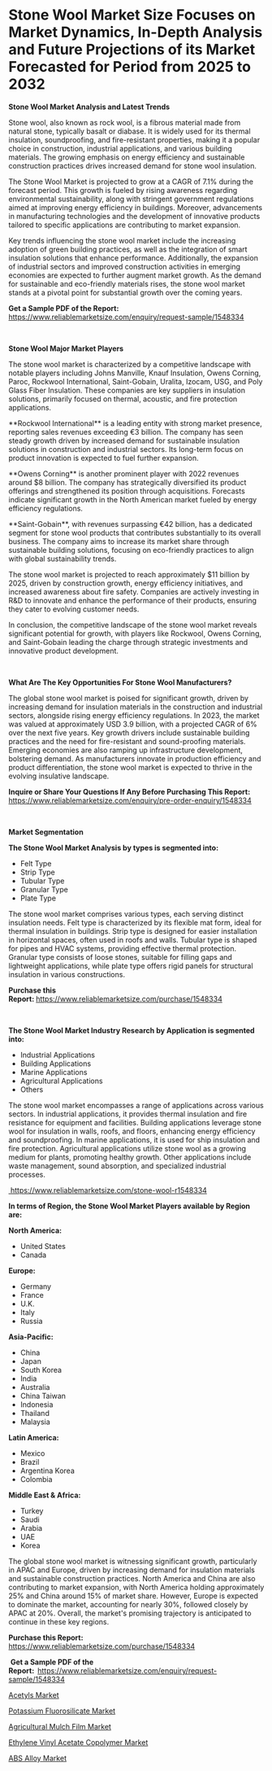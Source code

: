 <p><h1>Stone Wool Market Size Focuses on Market Dynamics, In-Depth Analysis and Future Projections of its Market Forecasted for Period from 2025 to 2032</h1></p><p><strong>Stone Wool Market Analysis and Latest Trends</strong></p>
<p><p>Stone wool, also known as rock wool, is a fibrous material made from natural stone, typically basalt or diabase. It is widely used for its thermal insulation, soundproofing, and fire-resistant properties, making it a popular choice in construction, industrial applications, and various building materials. The growing emphasis on energy efficiency and sustainable construction practices drives increased demand for stone wool insulation.</p><p>The Stone Wool Market is projected to grow at a CAGR of 7.1% during the forecast period. This growth is fueled by rising awareness regarding environmental sustainability, along with stringent government regulations aimed at improving energy efficiency in buildings. Moreover, advancements in manufacturing technologies and the development of innovative products tailored to specific applications are contributing to market expansion.</p><p>Key trends influencing the stone wool market include the increasing adoption of green building practices, as well as the integration of smart insulation solutions that enhance performance. Additionally, the expansion of industrial sectors and improved construction activities in emerging economies are expected to further augment market growth. As the demand for sustainable and eco-friendly materials rises, the stone wool market stands at a pivotal point for substantial growth over the coming years.</p></p>
<p><strong>Get a Sample PDF of the Report:&nbsp;</strong> <a href="https://www.reliablemarketsize.com/enquiry/request-sample/1548334?utm_campaign=1143&utm_medium=2&utm_source=Github&utm_content=ia&utm_term=01042025&utm_id=stone-wool">https://www.reliablemarketsize.com/enquiry/request-sample/1548334</a></p>
<p>&nbsp;</p>
<p><strong>Stone Wool Major Market Players</strong></p>
<p><p>The stone wool market is characterized by a competitive landscape with notable players including Johns Manville, Knauf Insulation, Owens Corning, Paroc, Rockwool International, Saint-Gobain, Uralita, Izocam, USG, and Poly Glass Fiber Insulation. These companies are key suppliers in insulation solutions, primarily focused on thermal, acoustic, and fire protection applications.</p><p>**Rockwool International** is a leading entity with strong market presence, reporting sales revenues exceeding €3 billion. The company has seen steady growth driven by increased demand for sustainable insulation solutions in construction and industrial sectors. Its long-term focus on product innovation is expected to fuel further expansion.</p><p>**Owens Corning** is another prominent player with 2022 revenues around $8 billion. The company has strategically diversified its product offerings and strengthened its position through acquisitions. Forecasts indicate significant growth in the North American market fueled by energy efficiency regulations.</p><p>**Saint-Gobain**, with revenues surpassing €42 billion, has a dedicated segment for stone wool products that contributes substantially to its overall business. The company aims to increase its market share through sustainable building solutions, focusing on eco-friendly practices to align with global sustainability trends.</p><p>The stone wool market is projected to reach approximately $11 billion by 2025, driven by construction growth, energy efficiency initiatives, and increased awareness about fire safety. Companies are actively investing in R&D to innovate and enhance the performance of their products, ensuring they cater to evolving customer needs.</p><p>In conclusion, the competitive landscape of the stone wool market reveals significant potential for growth, with players like Rockwool, Owens Corning, and Saint-Gobain leading the charge through strategic investments and innovative product development.</p></p>
<p>&nbsp;</p>
<p><strong>What Are The Key Opportunities For Stone Wool Manufacturers?</strong></p>
<p><p>The global stone wool market is poised for significant growth, driven by increasing demand for insulation materials in the construction and industrial sectors, alongside rising energy efficiency regulations. In 2023, the market was valued at approximately USD 3.9 billion, with a projected CAGR of 6% over the next five years. Key growth drivers include sustainable building practices and the need for fire-resistant and sound-proofing materials. Emerging economies are also ramping up infrastructure development, bolstering demand. As manufacturers innovate in production efficiency and product differentiation, the stone wool market is expected to thrive in the evolving insulative landscape.</p></p>
<p><strong>Inquire or Share Your Questions If Any Before Purchasing This Report:</strong> <a href="https://www.reliablemarketsize.com/enquiry/pre-order-enquiry/1548334?utm_campaign=1143&utm_medium=2&utm_source=Github&utm_content=ia&utm_term=01042025&utm_id=stone-wool">https://www.reliablemarketsize.com/enquiry/pre-order-enquiry/1548334</a></p>
<p>&nbsp;</p>
<p><strong>Market Segmentation</strong></p>
<p><strong>The Stone Wool Market Analysis by types is segmented into:</strong></p>
<p><ul><li>Felt Type</li><li>Strip Type</li><li>Tubular Type</li><li>Granular Type</li><li>Plate Type</li></ul></p>
<p><p>The stone wool market comprises various types, each serving distinct insulation needs. Felt type is characterized by its flexible mat form, ideal for thermal insulation in buildings. Strip type is designed for easier installation in horizontal spaces, often used in roofs and walls. Tubular type is shaped for pipes and HVAC systems, providing effective thermal protection. Granular type consists of loose stones, suitable for filling gaps and lightweight applications, while plate type offers rigid panels for structural insulation in various constructions.</p></p>
<p><strong>Purchase this Report:&nbsp;</strong><a href="https://www.reliablemarketsize.com/purchase/1548334?utm_campaign=1143&utm_medium=2&utm_source=Github&utm_content=ia&utm_term=01042025&utm_id=stone-wool">https://www.reliablemarketsize.com/purchase/1548334</a></p>
<p>&nbsp;</p>
<p><strong>The Stone Wool Market Industry Research by Application is segmented into:</strong></p>
<p><ul><li>Industrial Applications</li><li>Building Applications</li><li>Marine Applications</li><li>Agricultural Applications</li><li>Others</li></ul></p>
<p><p>The stone wool market encompasses a range of applications across various sectors. In industrial applications, it provides thermal insulation and fire resistance for equipment and facilities. Building applications leverage stone wool for insulation in walls, roofs, and floors, enhancing energy efficiency and soundproofing. In marine applications, it is used for ship insulation and fire protection. Agricultural applications utilize stone wool as a growing medium for plants, promoting healthy growth. Other applications include waste management, sound absorption, and specialized industrial processes.</p></p>
<p><a href="https://www.reliablemarketsize.com/stone-wool-r1548334?utm_campaign=1143&utm_medium=2&utm_source=Github&utm_content=ia&utm_term=01042025&utm_id=stone-wool">&nbsp;https://www.reliablemarketsize.com/stone-wool-r1548334</a></p>
<p><strong>In terms of Region, the Stone Wool Market Players available by Region are:</strong></p>
<p>
    <p> <strong> North America: </strong>
        <ul>
            <li>United States</li>
            <li>Canada</li>
        </ul>
        </p> 
    <p> <strong> Europe: </strong>
        <ul>
            <li>Germany</li>
            <li>France</li>
            <li>U.K.</li>
            <li>Italy</li>
            <li>Russia</li>
        </ul>
        </p> 
    <p> <strong> Asia-Pacific: </strong>
        <ul>
            <li>China</li>
            <li>Japan</li>
            <li>South Korea</li>
            <li>India</li>
            <li>Australia</li>
            <li>China Taiwan</li>
            <li>Indonesia</li>
            <li>Thailand</li>
            <li>Malaysia</li>
        </ul>
        </p> 
    <p> <strong> Latin America: </strong>
        <ul>
            <li>Mexico</li>
            <li>Brazil</li>
            <li>Argentina Korea</li>
            <li>Colombia</li>
        </ul>
        </p> 
    <p> <strong> Middle East & Africa: </strong>
        <ul>
            <li>Turkey</li>
            <li>Saudi</li>
            <li>Arabia</li>
            <li>UAE</li>
            <li>Korea</li>
        </ul>
    </p>
    </p>
<p><p>The global stone wool market is witnessing significant growth, particularly in APAC and Europe, driven by increasing demand for insulation materials and sustainable construction practices. North America and China are also contributing to market expansion, with North America holding approximately 25% and China around 15% of market share. However, Europe is expected to dominate the market, accounting for nearly 30%, followed closely by APAC at 20%. Overall, the market's promising trajectory is anticipated to continue in these key regions.</p></p>
<p><strong>Purchase this Report: </strong><a href="https://www.reliablemarketsize.com/purchase/1548334?utm_campaign=1143&utm_medium=2&utm_source=Github&utm_content=ia&utm_term=01042025&utm_id=stone-wool">https://www.reliablemarketsize.com/purchase/1548334</a></p>
<p>&nbsp;<strong>Get a Sample PDF of the Report:&nbsp;&nbsp;</strong><a href="https://www.reliablemarketsize.com/enquiry/request-sample/1548334?utm_campaign=1143&utm_medium=2&utm_source=Github&utm_content=ia&utm_term=01042025&utm_id=stone-wool">https://www.reliablemarketsize.com/enquiry/request-sample/1548334</a></p>
<p><strong></strong></p>
<p><p><a href="https://github.com/motanafraxer/Market-Research-Report-List-1/blob/main/acetyls-market.md?utm_campaign=1143&utm_medium=2&utm_source=Github&utm_content=ia&utm_term=01042025&utm_id=stone-wool">Acetyls Market</a></p><p><a href="https://github.com/bramsklizas/Market-Research-Report-List-1/blob/main/potassium-fluorosilicate-market.md?utm_campaign=1143&utm_medium=2&utm_source=Github&utm_content=ia&utm_term=01042025&utm_id=stone-wool">Potassium Fluorosilicate Market</a></p><p><a href="https://github.com/noppbebawy/Market-Research-Report-List-1/blob/main/agricultural-mulch-film-market.md?utm_campaign=1143&utm_medium=2&utm_source=Github&utm_content=ia&utm_term=01042025&utm_id=stone-wool">Agricultural Mulch Film Market</a></p><p><a href="https://github.com/stohllaackdw/Market-Research-Report-List-1/blob/main/ethylene-vinyl-acetate-copolymer-market.md?utm_campaign=1143&utm_medium=2&utm_source=Github&utm_content=ia&utm_term=01042025&utm_id=stone-wool">Ethylene Vinyl Acetate Copolymer Market</a></p><p><a href="https://github.com/fabinbuddygc/Market-Research-Report-List-1/blob/main/abs-alloy-market.md?utm_campaign=1143&utm_medium=2&utm_source=Github&utm_content=ia&utm_term=01042025&utm_id=stone-wool">ABS Alloy Market</a></p></p>
